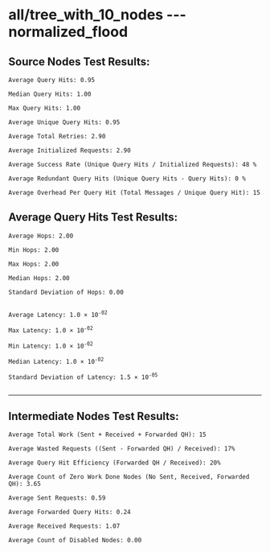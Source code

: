 # all/tree_with_10_nodes --- normalized_flood
## Source Nodes Test Results:
	Average Query Hits: 0.95

	Median Query Hits: 1.00

	Max Query Hits: 1.00

	Average Unique Query Hits: 0.95

	Average Total Retries: 2.90

	Average Initialized Requests: 2.90

	Average Success Rate (Unique Query Hits / Initialized Requests): 48 %

	Average Redundant Query Hits (Unique Query Hits - Query Hits): 0 %

	Average Overhead Per Query Hit (Total Messages / Unique Query Hit): 15



## Average Query Hits Test Results:
<pre><code>Average Hops: 2.00

Min Hops: 2.00

Max Hops: 2.00

Median Hops: 2.00

Standard Deviation of Hops: 0.00


Average Latency: 1.0 × 10<sup>-02</sup>

Max Latency: 1.0 × 10<sup>-02</sup>

Min Latency: 1.0 × 10<sup>-02</sup>

Median Latency: 1.0 × 10<sup>-02</sup>

Standard Deviation of Latency: 1.5 × 10<sup>-05</sup>

</code></pre>

---------------------------------------------
## Intermediate Nodes Test Results:

	Average Total Work (Sent + Received + Forwarded QH): 15

	Average Wasted Requests ((Sent - Forwarded QH) / Received): 17%

	Average Query Hit Efficiency (Forwarded QH / Received): 20%

	Average Count of Zero Work Done Nodes (No Sent, Received, Forwarded QH): 3.65

	Average Sent Requests: 0.59

	Average Forwarded Query Hits: 0.24

	Average Received Requests: 1.07

	Average Count of Disabled Nodes: 0.00

